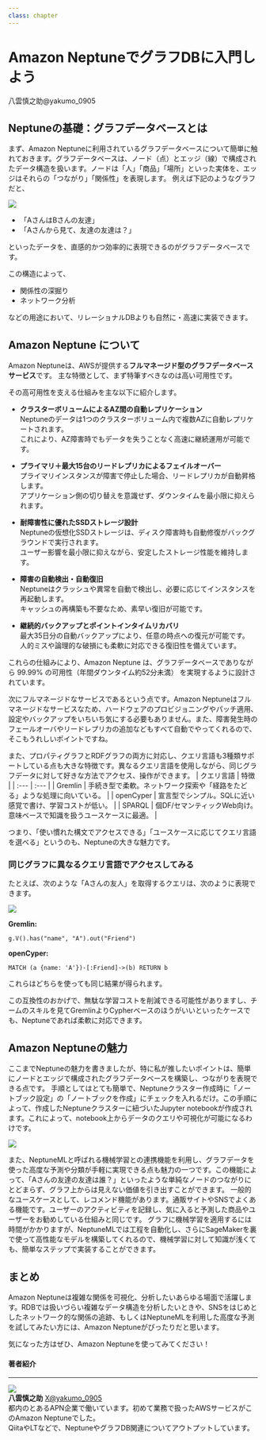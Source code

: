 ```yaml
---
class: chapter
---
```


# Amazon NeptuneでグラフDBに入門しよう

<div class="flush-right">
八雲慎之助@yakumo_0905
</div>

## Neptuneの基礎：グラフデータベースとは
まず、Amazon Neptuneに利用されているグラフデータベースについて簡単に触れておきます。グラフデータベースは、ノード（点）とエッジ（線）で構成されたデータ構造を扱います。ノードは「人」「商品」「場所」といった実体を、エッジはそれらの「つながり」「関係性」を表現します。
例えば下記のようなグラフだと、

<img src="images/chap-yakumo-neptune/graphdb.png">

* 「AさんはBさんの友達」
* 「Aさんから見て、友達の友達は？」
  
といったデータを、直感的かつ効率的に表現できるのがグラフデータベースです。

この構造によって、

* 関係性の深掘り
* ネットワーク分析
  
などの用途において、リレーショナルDBよりも自然に・高速に実装できます。

## Amazon Neptune について
Amazon Neptuneは、AWSが提供する**フルマネージド型のグラフデータベースサービス**です。
主な特徴として、まず特筆すべきなのは高い可用性です。

その高可用性を支える仕組みを主な以下に紹介します。

- **クラスターボリュームによるAZ間の自動レプリケーション**  
    Neptuneのデータは1つのクラスターボリューム内で複数AZに自動レプリケートされます。  
    これにより、AZ障害時でもデータを失うことなく高速に継続運用が可能です。  

* **プライマリ＋最大15台のリードレプリカによるフェイルオーバー**  
    プライマリインスタンスが障害で停止した場合、リードレプリカが自動昇格します。  
    アプリケーション側の切り替えを意識せず、ダウンタイムを最小限に抑えられます。  

* **耐障害性に優れたSSDストレージ設計**  
    Neptuneの仮想化SSDストレージは、ディスク障害時も自動修復がバックグラウンドで実行されます。  
    ユーザー影響を最小限に抑えながら、安定したストレージ性能を維持します。  

* **障害の自動検出・自動復旧**  
    Neptuneはクラッシュや異常を自動で検出し、必要に応じてインスタンスを再起動します。  
    キャッシュの再構築も不要なため、素早い復旧が可能です。  

* **継続的バックアップとポイントインタイムリカバリ**  
    最大35日分の自動バックアップにより、任意の時点への復元が可能です。  
    人的ミスや論理的な破損にも柔軟に対応できる復旧性を備えています。  


これらの仕組みにより、Amazon Neptune は、グラフデータベースでありながら 99.99% の可用性（年間ダウンタイム約52分未満） を実現するように設計されています。

次にフルマネージドなサービスであるという点です。Amazon Neptuneはフルマネージドなサービスなため、ハードウェアのプロビジョニングやパッチ適用、設定やバックアップをいちいち気にする必要もありません。また、障害発生時のフェールオーバやリードレプリカの追加などもすべて自動でやってくれるので、そこもうれしいポイントですね。

また、プロパティグラフとRDFグラフの両方に対応し、クエリ言語も3種類サポートしている点も大きな特徴です。異なるクエリ言語を使用しながら、同じグラフデータに対して好きな方法でアクセス、操作ができます。
| クエリ言語 | 特徴 |
| :--- | :--- |
| Gremlin | 手続き型で柔軟。ネットワーク探索や「経路をたどる」ような処理に向いている。 |
| openCyper | 宣言型でシンプル。SQLに近い感覚で書け、学習コストが低い。 |
| SPARQL | 個DF/セマンティックWeb向け。意味ベースで知識を扱うユースケースに最適。 |

つまり、「使い慣れた構文でアクセスできる」「ユースケースに応じてクエリ言語を選べる」というのも、Neptuneの大きな魅力です。

### 同じグラフに異なるクエリ言語でアクセスしてみる
たとえば、次のような「Aさんの友人」を取得するクエリは、次のように表現できます。

<img src="images/chap-yakumo-neptune/graphexample.png">

**Gremlin:**
```
g.V().has("name", "A").out("Friend")
```
**openCyper:**
```
MATCH (a {name: 'A'})-[:Friend]->(b) RETURN b
```

これらはどちらを使っても同じ結果が得られます。

この互換性のおかげで、無駄な学習コストを削減できる可能性がありますし、チームのスキルを見てGremlinよりCypherベースのほうがいいといったケースでも、Neptuneであれば柔軟に対応できます。

## Amazon Neptuneの魅力
ここまでNeptuneの魅力を書きましたが、特に私が推したいポイントは、簡単にノードとエッジで構成されたグラフデータベースを構築し、つながりを表現できる点です。
手順としてはとても簡単で、Neptuneクラスター作成時に「ノートブック設定」の「ノートブックを作成」にチェックを入れるだけ。この手順によって、作成したNeptuneクラスターに紐づいたJupyter notebookが作成されます。これによって、notebook上からデータのクエリや可視化が可能になるわけです。

<img src="images/chap-yakumo-neptune/notebook.png">

また、NeptuneMLと呼ばれる機械学習との連携機能を利用し、グラフデータを使った高度な予測や分類が手軽に実現できる点も魅力の一つです。この機能によって、「Aさんの友達の友達は誰？」といったような単純なノードのつながりにとどまらず、グラフ上からは見えない価値を引き出すことができます。
一般的なユースケースとして、レコメンド機能があります。通販サイトやSNSでよくある機能です。ユーザーのアクティビティを記録し、気に入ると予測した商品やユーザーをお勧めしている仕組みと同じです。
グラフに機械学習を適用するには時間がかかりますが、NeptuneMLでは工程を自動化し、さらにSageMakerを裏で使って高性能なモデルを構築してくれるので、機械学習に対して知識が浅くても、簡単なステップで実装することができます。


## まとめ
Amazon Neptuneは複雑な関係を可視化、分析したいあらゆる場面で活躍します。RDBでは扱いづらい複雑なデータ構造を分析したいときや、SNSをはじめとしたネットワーク的な関係の追跡、もしくはNeptuneMLを利用した高度な予測を試してみたい方には、Amazon Neptuneがぴったりだと思います。

気になった方はぜひ、Amazon Neptuneを使ってみてください！


#### 著者紹介

---

<div class="author-profile">
    <img src="images/yakumo.jpg">
    <div>
        <div>
            <b>八雲慎之助</b>
            <a href="https://twitter.com/yakumo_0905">X@yakumo_0905</a>
        </div>
        <div>
           都内のとあるAPN企業で働いています。初めて業務で扱ったAWSサービスがこのAmazon Neptuneでした。<br>QiitaやLTなどで、NeptuneやグラフDB関連についてアウトプットしています。
        </div>
    </div>
</div>
<p style="margin-top: 0.5em; margin-bottom: 2em;">

</p>